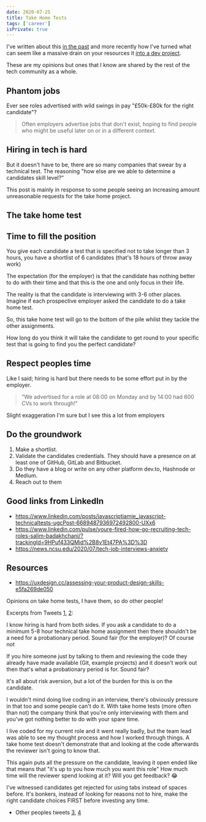 ```yaml
---
date: 2020-07-25
title: Take Home Tests
tags: ['career']
isPrivate: true
---
```


<script>
  import Tweet from '$lib/components/tweet.svelte'
</script>

I've written about this [in the past] and more recently how I've
turned what can seem like a massive drain on your resources it [into a
dev project].

These are my opinions but ones that I know are shared by the rest of
the tech community as a whole.

## Phantom jobs

Ever see roles advertised with wild swings in pay "£50k-£80k for the
right candidate"?

> Often employers advertise jobs that don't exist, hoping to find
> people who might be useful later on or in a different context.

## Hiring in tech is hard

But it doesn't have to be, there are so many companies that swear by a
technical test. The reasoning "how else are we able to determine a
candidates skill level?"

This post is mainly in response to some people seeing an increasing
amount unreasonable requests for the take home project.

## The take home test

## Time to fill the position

You give each candidate a test that is specified not to take longer
than 3 hours, you have a shortlist of 6 candidates (that's 18 hours of
throw away work)

The expectation (for the employer) is that the candidate has nothing
better to do with their time and that this is the one and only focus
in their life.

The reality is that the candidate is interviewing with 3-6 other
places. Imagine if each prospective employer asked the candidate to do
a take home test.

So, this take home test will go to the bottom of the pile whilst they
tackle the other assignments.

How long do you think it will take the candidate to get round to your
specific test that is going to find you the perfect candidate?

## Respect peoples time

Like I said; hiring is hard but there needs to be some effort put in
by the employer.

> "We advertised for a role at 08:00 on Monday and by 14:00 had 600
> CVs to work through!"

Slight exaggeration I'm sure but I see this a lot from employers

## Do the groundwork

1. Make a shortlist.
1. Validate the candidates credentials. They should have a presence on
   at least one of GitHub, GitLab and Bitbucket.
1. Do they have a blog or write on any other platform dev.to, Hashnode
   or Medium.
1. Reach out to them

## Good links from LinkedIn

- https://www.linkedin.com/posts/javascriptjamie_javascript-technicaltests-ugcPost-6689487936972492800-UXx6
- https://www.linkedin.com/pulse/youre-fired-how-go-recruiting-tech-roles-salim-badakhchani/?trackingId=9HPuf433QMid%2B8v1Et47PA%3D%3D
- https://news.ncsu.edu/2020/07/tech-job-interviews-anxiety

## Resources

- https://uxdesign.cc/assessing-your-product-design-skills-e5fa269de050

Opinions on take home tests, I have them, so do other people!

Excerpts from Tweets [1], [2]:

I know hiring is hard from both sides. If you ask a candidate to do a
minimum 5-8 hour technical take home assignment then there shouldn't
be a need for a probationary period. Sound fair (for the employer)? Of
course not

If you hire someone just by talking to them and reviewing the code
they already have made available (Git, example projects) and it
doesn't work out then that's what a probationary period is for. Sound
fair?

It's all about risk aversion, but a lot of the burden for this is on
the candidate.

I wouldn't mind doing live coding in an interview, there's obviously
pressure in that too and some people can't do it. With take home tests
(more often than not) the company think that you're only interviewing
with them and you've got nothing better to do with your spare time.

I live coded for my current role and it went really badly, but the
team lead was able to see my thought process and how I worked through
things. A take home test doesn't demonstrate that and looking at the
code afterwards the reviewer isn't going to know that.

This again puts all the pressure on the candidate, leaving it open
ended like that means that "it's up to you how much you want this
role" How much time will the reviewer spend looking at it? Will you
get feedback? 😂

I've witnessed candidates get rejected for using tabs instead of
spaces before. It's bonkers, instead of looking for reasons not to
hire, make the right candidate choices FIRST before investing any
time.

- Other peoples tweets [3], [4]

<!-- Links -->

[in the past]: https://scottspence.com/posts/job-hunting/
[into a dev project]:
  https://scottspence.com/posts/job-hunt-dev-project/
[1]: https://twitter.com/spences10/status/1286744623742955520
[2]: https://twitter.com/spences10/status/1286948087408267264
[3]: https://twitter.com/BekahHW/status/1251918165338198018
[4]: https://twitter.com/_oshell/status/1251953688207294465
